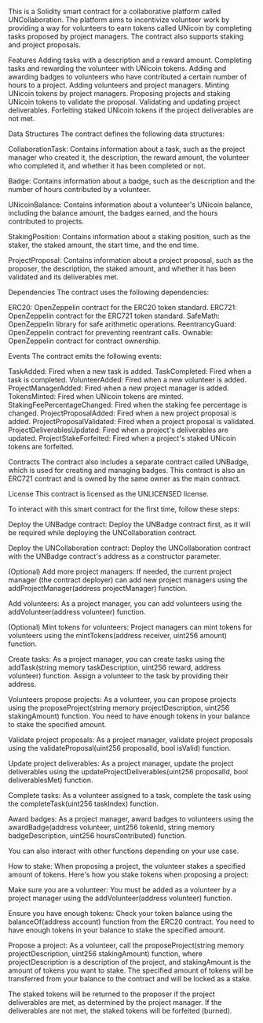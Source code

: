 
This is a Solidity smart contract for a collaborative platform called UNCollaboration. The platform aims to incentivize volunteer work by providing a way for volunteers to earn tokens called UNicoin by completing tasks proposed by project managers. The contract also supports staking and project proposals.

Features
Adding tasks with a description and a reward amount.
Completing tasks and rewarding the volunteer with UNicoin tokens.
Adding and awarding badges to volunteers who have contributed a certain number of hours to a project.
Adding volunteers and project managers.
Minting UNicoin tokens by project managers.
Proposing projects and staking UNicoin tokens to validate the proposal.
Validating and updating project deliverables.
Forfeiting staked UNicoin tokens if the project deliverables are not met.

Data Structures
The contract defines the following data structures:

CollaborationTask: Contains information about a task, such as the project manager who created it, the description, the reward amount, the volunteer who completed it, and whether it has been completed or not.

Badge: Contains information about a badge, such as the description and the number of hours contributed by a volunteer.

UNicoinBalance: Contains information about a volunteer's UNicoin balance, including the balance amount, the badges earned, and the hours contributed to projects.

StakingPosition: Contains information about a staking position, such as the staker, the staked amount, the start time, and the end time.

ProjectProposal: Contains information about a project proposal, such as the proposer, the description, the staked amount, and whether it has been validated and its deliverables met.

Dependencies
The contract uses the following dependencies:

ERC20: OpenZeppelin contract for the ERC20 token standard.
ERC721: OpenZeppelin contract for the ERC721 token standard.
SafeMath: OpenZeppelin library for safe arithmetic operations.
ReentrancyGuard: OpenZeppelin contract for preventing reentrant calls.
Ownable: OpenZeppelin contract for contract ownership.

Events
The contract emits the following events:

TaskAdded: Fired when a new task is added.
TaskCompleted: Fired when a task is completed.
VolunteerAdded: Fired when a new volunteer is added.
ProjectManagerAdded: Fired when a new project manager is added.
TokensMinted: Fired when UNicoin tokens are minted.
StakingFeePercentageChanged: Fired when the staking fee percentage is changed.
ProjectProposalAdded: Fired when a new project proposal is added.
ProjectProposalValidated: Fired when a project proposal is validated.
ProjectDeliverablesUpdated: Fired when a project's deliverables are updated.
ProjectStakeForfeited: Fired when a project's staked UNicoin tokens are forfeited.

Contracts
The contract also includes a separate contract called UNBadge, which is used for creating and managing badges. This contract is also an ERC721 contract and is owned by the same owner as the main contract.

License
This contract is licensed as the UNLICENSED license.








To interact with this smart contract for the first time, follow these steps:

Deploy the UNBadge contract: Deploy the UNBadge contract first, as it will be required while deploying the UNCollaboration contract.

Deploy the UNCollaboration contract: Deploy the UNCollaboration contract with the UNBadge contract's address as a constructor parameter.

(Optional) Add more project managers: If needed, the current project manager (the contract deployer) can add new project managers using the addProjectManager(address projectManager) function.

Add volunteers: As a project manager, you can add volunteers using the addVolunteer(address volunteer) function.

(Optional) Mint tokens for volunteers: Project managers can mint tokens for volunteers using the mintTokens(address receiver, uint256 amount) function.

Create tasks: As a project manager, you can create tasks using the addTask(string memory taskDescription, uint256 reward, address volunteer) function. Assign a volunteer to the task by providing their address.

Volunteers propose projects: As a volunteer, you can propose projects using the proposeProject(string memory projectDescription, uint256 stakingAmount) function. You need to have enough tokens in your balance to stake the specified amount.

Validate project proposals: As a project manager, validate project proposals using the validateProposal(uint256 proposalId, bool isValid) function.

Update project deliverables: As a project manager, update the project deliverables using the updateProjectDeliverables(uint256 proposalId, bool deliverablesMet) function.

Complete tasks: As a volunteer assigned to a task, complete the task using the completeTask(uint256 taskIndex) function.

Award badges: As a project manager, award badges to volunteers using the awardBadge(address volunteer, uint256 tokenId, string memory badgeDescription, uint256 hoursContributed) function.

You can also interact with other functions depending on your use case.










How to stake:
When proposing a project, the volunteer stakes a specified amount of tokens. Here's how you stake tokens when proposing a project:

Make sure you are a volunteer: You must be added as a volunteer by a project manager using the addVolunteer(address volunteer) function.

Ensure you have enough tokens: Check your token balance using the balanceOf(address account) function from the ERC20 contract. You need to have enough tokens in your balance to stake the specified amount.

Propose a project: As a volunteer, call the proposeProject(string memory projectDescription, uint256 stakingAmount) function, where projectDescription is a description of the project, and stakingAmount is the amount of tokens you want to stake. The specified amount of tokens will be transferred from your balance to the contract and will be locked as a stake.

The staked tokens will be returned to the proposer if the project deliverables are met, as determined by the project manager. If the deliverables are not met, the staked tokens will be forfeited (burned).
